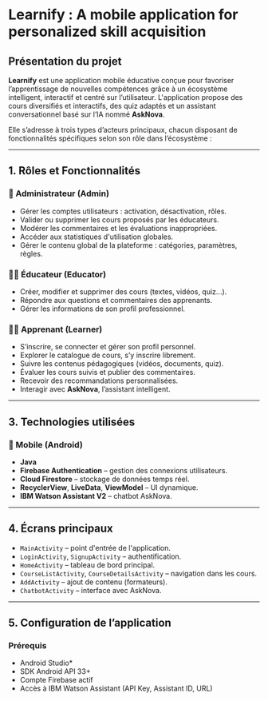 
# Learnify : A mobile application for personalized skill acquisition

## Présentation du projet

**Learnify** est une application mobile éducative conçue pour favoriser l’apprentissage de nouvelles compétences grâce à un écosystème intelligent, interactif et centré sur l’utilisateur. L'application propose des cours diversifiés et interactifs, des quiz adaptés et un assistant conversationnel basé sur l’IA nommé **AskNova**.

Elle s’adresse à trois types d’acteurs principaux, chacun disposant de fonctionnalités spécifiques selon son rôle dans l’écosystème :

---

## 1. Rôles et Fonctionnalités

### 🔧 Administrateur (Admin)

- Gérer les comptes utilisateurs : activation, désactivation, rôles.
- Valider ou supprimer les cours proposés par les éducateurs.
- Modérer les commentaires et les évaluations inappropriées.
- Accéder aux statistiques d'utilisation globales.
- Gérer le contenu global de la plateforme : catégories, paramètres, règles.

### 👨‍🏫 Éducateur (Educator)

- Créer, modifier et supprimer des cours (textes, vidéos, quiz...).
- Répondre aux questions et commentaires des apprenants.
- Gérer les informations de son profil professionnel.

### 👩‍🎓 Apprenant (Learner)

- S’inscrire, se connecter et gérer son profil personnel.
- Explorer le catalogue de cours, s’y inscrire librement.
- Suivre les contenus pédagogiques (vidéos, documents, quiz).
- Évaluer les cours suivis et publier des commentaires.
- Recevoir des recommandations personnalisées.
- Interagir avec **AskNova**, l’assistant intelligent.

---



## 3. Technologies utilisées

### 🎯 Mobile (Android)

- **Java**
- **Firebase Authentication** – gestion des connexions utilisateurs.
- **Cloud Firestore** – stockage de données temps réel.
- **RecyclerView**, **LiveData**, **ViewModel** – UI dynamique.
- **IBM Watson Assistant V2** – chatbot AskNova.

---

## 4. Écrans principaux

- `MainActivity` – point d'entrée de l'application.
- `LoginActivity`, `SignupActivity` – authentification.
- `HomeActivity` – tableau de bord principal.
- `CourseListActivity`, `CourseDetailsActivity` – navigation dans les cours.
- `AddActivity` – ajout de contenu (formateurs).
- `ChatbotActivity` – interface avec AskNova.

---

## 5. Configuration de l’application

### Prérequis

- Android Studio*
- SDK Android API 33+
- Compte Firebase actif
- Accès à IBM Watson Assistant (API Key, Assistant ID, URL)
